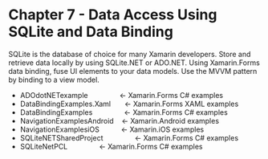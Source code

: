 # Chapter 7 - Data Access Using SQLite and  Data Binding<br/>
SQLite is the database of choice for many Xamarin developers. Store and retrieve data locally by using SQLite.NET or ADO.NET. Using Xamarin.Forms data binding, fuse UI elements to your data models. Use the MVVM pattern by binding to a view model. 

<ul>
<li>ADOdotNETexample &nbsp;&nbsp;&nbsp;&nbsp;&nbsp;&nbsp;&nbsp;&nbsp;&nbsp;&nbsp;&nbsp;&nbsp;&nbsp;&nbsp;&nbsp;<- Xamarin.Forms C# examples</li>
<li>DataBindingExamples.Xaml &nbsp;&nbsp;&nbsp;&nbsp;&nbsp;&nbsp;<- Xamarin.Forms XAML examples</li>
<li>DataBindingExamples &nbsp;&nbsp;&nbsp;&nbsp;&nbsp;&nbsp;&nbsp;&nbsp;&nbsp;&nbsp;&nbsp;&nbsp;&nbsp;&nbsp;&nbsp;<- Xamarin.Forms C# examples</li>
<li>NavigationExamplesAndroid&nbsp;&nbsp;&nbsp;&nbsp;<- Xamarin.Android examples</li>  
<li>NavigationExamplesiOS&nbsp;&nbsp;&nbsp;&nbsp;&nbsp;&nbsp;&nbsp;&nbsp;&nbsp;&nbsp;&nbsp;<- Xamarin.iOS examples</li>
<li>SQLiteNETSharedProject &nbsp;&nbsp;&nbsp;&nbsp;&nbsp;&nbsp;&nbsp;&nbsp;&nbsp;&nbsp;&nbsp;&nbsp;&nbsp;&nbsp;&nbsp;<- Xamarin.Forms C# examples</li>
<li>SQLiteNetPCL &nbsp;&nbsp;&nbsp;&nbsp;&nbsp;&nbsp;&nbsp;&nbsp;&nbsp;&nbsp;&nbsp;&nbsp;&nbsp;&nbsp;&nbsp;<- Xamarin.Forms C# examples</li>
</ul>
